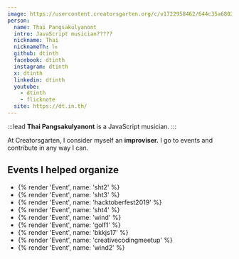 ```yaml
---
image: https://usercontent.creatorsgarten.org/c/v1722958462/644c35a6802c02345887f156/yufuin_uf0i9x.webp
person:
  name: Thai Pangsakulyanont
  intro: JavaScript musician?????
  nickname: Thai
  nicknameTh: ไท
  github: dtinth
  facebook: dtinth
  instagram: dtinth
  x: dtinth
  linkedin: dtinth
  youtube:
    - dtinth
    - flicknote
  site: https://dt.in.th/
---
```


:::lead
**Thai Pangsakulyanont** is a JavaScript musician.
:::

At Creatorsgarten, I consider myself an **improviser.** I go to events and contribute in any way I can.

## Events I helped organize

- {% render 'Event', name: 'sht2' %}
- {% render 'Event', name: 'sht3' %}
- {% render 'Event', name: 'hacktoberfest2019' %}
- {% render 'Event', name: 'sht4' %}
- {% render 'Event', name: 'wind' %}
- {% render 'Event', name: 'golf1' %}
- {% render 'Event', name: 'bkkjs17' %}
- {% render 'Event', name: 'creativecodingmeetup' %}
- {% render 'Event', name: 'wind2' %}

